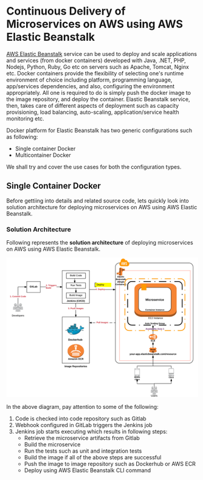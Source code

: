 # Continuous Delivery of Microservices on AWS using AWS Elastic Beanstalk

[AWS Elastic Beanstalk](https://aws.amazon.com/documentation/elastic-beanstalk/) service can be used to deploy and scale applications and services (from docker containers) developed with Java, .NET, PHP, Nodejs, Python, Ruby, Go etc on servers such as Apache, Tomcat, Nginx etc. Docker containers provide the flexibility of selecting one's runtime environment of choice including platform, programming language, app/services dependencies, and also, configuring the environment appropriately. All one is required to do is simply push the docker image to the image repository, and deploy the container. Elastic Beanstalk service, then, takes care of different aspects of deployment such as capacity provisioning, load balancing, auto-scaling, application/service health monitoring etc.

Docker platform for Elastic Beanstalk has two generic configurations such as following: 
 - Single container Docker
 - Multicontainer Docker

We shall try and cover the use cases for both the configuration types.

## Single Container Docker

Before gettiing into details and related source code, lets quickly look into solution architecture for deploying microservices on AWS using AWS Elastic Beanstalk.

### Solution Architecture

Following represents the **solution architecture** of deploying microservices on AWS using AWS Elastic Beanstalk.

![Solution Architecture - Microservices to AWS Elastic Beanstalk](images/aws_eb.png)

In the above diagram, pay attention to some of the following:

 1. Code is checked into code repository such as Gitlab
 2. Webhook configured in GitLab triggers the Jenkins job
 3. Jenkins job starts executing which results in following steps:
    - Retrieve the microservice artifacts from Gitlab
    - Build the microservice
    - Run the tests such as unit and integration tests
    - Build the image if all of the above steps are successful
    - Push the image to image repository such as Dockerhub or AWS ECR
    - Deploy using AWS Elastic Beanstalk CLI command 

